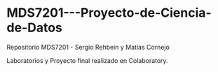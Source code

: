 # MDS7201---Proyecto-de-Ciencia-de-Datos
Repositorio MDS7201 - Sergio Rehbein y Matias Cornejo

Laboratorios y Proyecto final realizado en Colaboratory.
